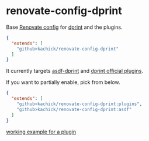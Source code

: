 # renovate-config-dprint

Base [Renovate config](https://docs.renovatebot.com/config-presets/) for [dprint](https://github.com/dprint/dprint) and the plugins.

```json
{
  "extends": [
    "github>kachick/renovate-config-dprint"
  ]
}
```

It currently targets [asdf-dprint](https://github.com/asdf-community/asdf-dprint) and [dprint official plugins](https://github.com/dprint?q=plugin&type=all&language=&sort=).

If you want to partially enable, pick from below.

```json
{
  "extends": [
    "github>kachick/renovate-config-dprint:plugins",
    "github>kachick/renovate-config-dprint:asdf"
  ]
}
```

[working example for a plugin](https://github.com/kachick/action-typescript-template/pull/7)
